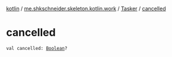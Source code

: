 [kotlin](../../index.md) / [me.shkschneider.skeleton.kotlin.work](../index.md) / [Tasker](index.md) / [cancelled](./cancelled.md)

# cancelled

`val cancelled: `[`Boolean`](https://kotlinlang.org/api/latest/jvm/stdlib/kotlin/-boolean/index.html)`?`